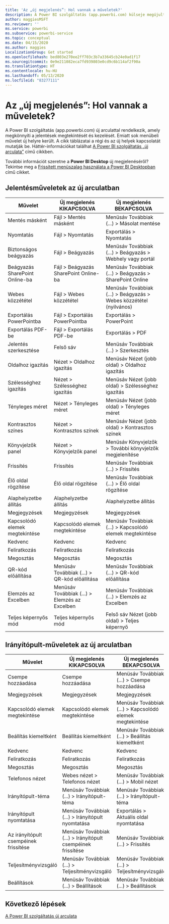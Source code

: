 ```yaml
---
title: 'Az „új megjelenés”: Hol vannak a műveletek?'
description: A Power BI szolgáltatás (app.powerbi.com) külseje megújult, és sok művelet új helyre került. Ez a cikk a régi és az új helyeket bemutató táblázatokat tartalmaz.
author: maggiesMSFT
ms.reviewer: ''
ms.service: powerbi
ms.subservice: powerbi-service
ms.topic: conceptual
ms.date: 04/15/2020
ms.author: maggies
LocalizationGroup: Get started
ms.openlocfilehash: bed803e270ee2ff703c3b7a33645cb24e0ad1f17
ms.sourcegitcommit: 0e9e211082eca7fd939803e0cd9c6b114af2f90a
ms.translationtype: HT
ms.contentlocale: hu-HU
ms.lasthandoff: 05/13/2020
ms.locfileid: "83277111"
---
```

# <a name="the-new-look-where-did-the-actions-go"></a>Az „új megjelenés”: Hol vannak a műveletek?

A Power BI szolgáltatás (app.powerbi.com) új arculattal rendelkezik, amely megkönnyíti a jelentések megtekintését és kezelését. Emiatt sok menübeli művelet új helyre került. A cikk táblázatai a régi és az új helyek kapcsolatát mutatják be. Háttér-információkat találhat [A Power BI szolgáltatás „új arculata”](service-new-look.md) című cikkben.

További információt szeretne a **Power BI Desktop** új megjelenéséről? Tekintse meg a [Frissített menüszalag használata a Power BI Desktopban](create-reports/desktop-ribbon.md) című cikket.

## <a name="report-actions-in-the-new-look"></a>Jelentésműveletek az új arculatban

|Művelet  |Új megjelenés KIKAPCSOLVA  |Új megjelenés BEKAPCSOLVA  |
|---------|---------|---------|
| Mentés másként | Fájl > Mentés másként  | Menüsáv Továbbiak (...) > Másolat mentése |
| Nyomtatás | Fájl > Nyomtatás | Exportálás > Nyomtatás |
| Biztonságos beágyazás | Fájl > Beágyazás | Menüsáv Továbbiak (...) > Beágyazás > Webhely vagy portál |
| Beágyazás SharePoint Online-ba | Fájl > Beágyazás SharePoint Online-ba | Menüsáv Továbbiak (...) > Beágyazás > SharePoint Online |
| Webes közzététel | Fájl > Webes közzététel | Menüsáv Továbbiak (...) > Beágyazás > Webes közzététel (nyilvános) |
| Exportálás PowerPointba | Fájl > Exportálás PowerPointba | Exportálás > PowerPoint |
| Exportálás PDF-be | Fájl > Exportálás PDF-be | Exportálás > PDF |
|Jelentés szerkesztése  | Felső sáv   | Menüsáv Továbbiak (...) > Szerkesztés |
| Oldalhoz igazítás | Nézet > Oldalhoz igazítás | Menüsáv Nézet (jobb oldal) > Oldalhoz igazítás |
| Szélességhez igazítás | Nézet > Szélességhez igazítás | Menüsáv Nézet (jobb oldal) > Szélességhez igazítás |
| Tényleges méret | Nézet > Tényleges méret | Menüsáv Nézet (jobb oldal) > Tényleges méret |
| Kontrasztos színes | Nézet > Kontrasztos színek | Menüsáv Nézet (jobb oldal) > Kontrasztos színek |
| Könyvjelzők panel | Nézet > Könyvjelzők panel |  Menüsáv Könyvjelzők > További könyvjelzők megjelenítése |
| Frissítés | Frissítés | Menüsáv Továbbiak (...) > Frissítés |
| Élő oldal rögzítése | Élő oldal rögzítése | Menüsáv Továbbiak (...) > Élő oldal rögzítése |
| Alaphelyzetbe állítás | Alaphelyzetbe állítás | Alaphelyzetbe állítás |
| Megjegyzések | Megjegyzések | Megjegyzések |
| Kapcsolódó elemek megtekintése | Kapcsolódó elemek megtekintése | Menüsáv Továbbiak (...) > Kapcsolódó elemek megtekintése |
| Kedvenc | Kedvenc | Kedvenc |
| Feliratkozás | Feliratkozás |Feliratkozás |
| Megosztás | Megosztás | Megosztás |
| QR-kód előállítása | Menüsáv Továbbiak (...) > QR-kód előállítása | Menüsáv Továbbiak (...) > QR-kód előállítása |
| Elemzés az Excelben | Menüsáv Továbbiak (...) > Elemzés az Excelben | Menüsáv Továbbiak (...) > Elemzés az Excelben |
| Teljes képernyős mód | Teljes képernyős mód | Felső sáv Nézet (jobb oldal) > Teljes képernyő |

## <a name="dashboard-actions-in-the-new-look"></a>Irányítópult-műveletek az új arculatban

|Művelet  |Új megjelenés KIKAPCSOLVA  |Új megjelenés BEKAPCSOLVA  |
|---------|---------|---------|
| Csempe hozzáadása | Csempe hozzáadása | Menüsáv Továbbiak (...) > Csempe hozzáadása |
| Megjegyzések | Megjegyzések | Megjegyzések |
| Kapcsolódó elemek megtekintése | Kapcsolódó elemek megtekintése | Menüsáv Továbbiak (...) > Kapcsolódó elemek megtekintése |
| Beállítás kiemeltként | Beállítás kiemeltként| Menüsáv Továbbiak (...) > Beállítás kiemeltként|
| Kedvenc | Kedvenc | Kedvenc |
| Feliratkozás | Feliratkozás |Feliratkozás |
| Megosztás | Megosztás | Megosztás |
| Telefonos nézet | Webes nézet > Telefonos nézet | Menüsáv Továbbiak (...) > Mobil nézet |
| Irányítópult-téma | Menüsáv Továbbiak (...) > Irányítópult-téma | Menüsáv Továbbiak (...) > Irányítópult-téma |
| Irányítópult nyomtatása | Menüsáv Továbbiak (...) > Irányítópult nyomtatása | Exportálás > Aktuális oldal nyomtatása |
| Az irányítópult csempéinek frissítése | Menüsáv Továbbiak (...) > Irányítópult csempéinek frissítése | Menüsáv Továbbiak (...) > Frissítés |
| Teljesítményvizsgáló | Menüsáv Továbbiak (...) > Teljesítményvizsgáló | Menüsáv Továbbiak (...) > Teljesítményvizsgáló |
| Beállítások | Menüsáv Továbbiak (...) > Beállítások | Menüsáv Továbbiak (...) > Beállítások |

## <a name="next-steps"></a>Következő lépések

[A Power BI szolgáltatás új arculata](service-new-look.md)
